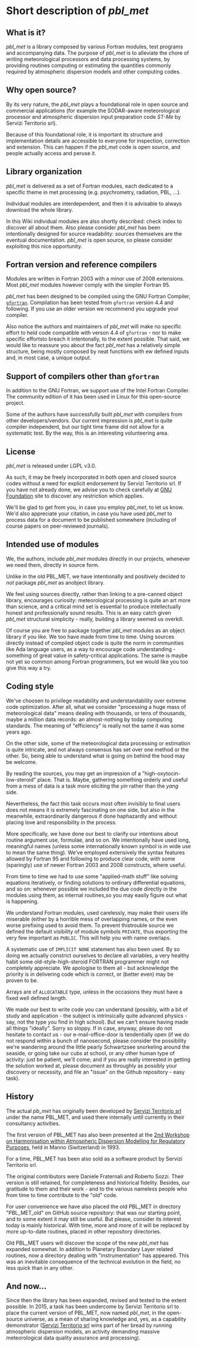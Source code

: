 # Short description of _pbl_met_


## What is it?

_pbl_met_ is a library composed by various Fortran modules, test programs and accompanying data. The purpose of _pbl_met_ is to alleviate the chore of writing meteorological processors and data processing systems, by providing routines computing or estimating the quantities commonly required by atmospheric dispersion models and other computing codes.


## Why open source?

By its very nature, the _pbl_met_ plays a foundational role in open source and commercial applications (for example the SODAR-aware meteorological processor and atmospheric dispersion input preparation code _ST-Me_ by Servizi Territorio srl).

Because of this foundational role, it is important its structure and implementation details are accessible to everyone for inspection, correction and extension. This can happen if the _pbl_met_ code is open source, and people actually access and peruse it.


## Library organization

_pbl_met_ is delivered as a set of Fortran modules, each dedicated to a specific theme in met processing (e.g. psychrometry, radiation, PBL, ...).

Individual modules are interdependent, and then it is advisable to always download the whole library.

In this Wiki individual modules are also shortly described: check index to discover all about them. Also please consider _pbl_met_ has been intentionally designed for source readability: sources themselves are the eventual documentation. _pbl_met_ is open source, so please consider exploiting this nice opportunity.


## Fortran version and reference compilers

Modules are written in Fortran 2003 with a minor use of 2008 extensions. Most _pbl_met_ modules however comply with the simpler Fortran 95.

_pbl_met_ has been designed to be compiled using the GNU Fortran Compiler, [`gfortran`](https://gcc.gnu.org/fortran/). Compilation has been tested from `gfortran` version 4.4 and following. If you use an older version we recommend you upgrade your compiler.

Also notice the authors and maintainers of _pbl_met_ will make no specific effort to held code compatible with verson 4.4 of `gfortran` - nor to make specific effortsto breach it intentonally, to the extent possible. That said, we would like to reassure you about the fact _pbl_met_ has a relatively simple structure, being mostly composed by neat functions with ew defined inputs and, in most case, a unique output.


## Support of compilers other than `gfortran`

In addition to the GNU Fortran, we support use of the Intel Fortran Compiler. The community edition of it has been used in Linux for this open-source project.

Some of the authors have successfully built _pbl_met_ with compilers from other developers/vendors. Our current impression is _pbl_met_ is quite compiler independent, but our tight time frame did not allow for a systematic test. By the way, this is an interesting volunteering area.


## License

_pbl_met_ is released under LGPL v3.0.

As such, it may be freely incorporated in both open and closed source codes without a need for explicit endorsement by Servizi Territorio srl. If you have not already done, we advise you to check carefully at [GNU Foundation](http://www.gnu.org/licenses/lgpl-3.0.html) site to discover any restriction which applies.

We'll be glad to get from you, in case you employ _pbl_met_, to let us know. We'd also appreciate your citation, in case you have used _pbl_met_ to process data for a document to be published somewhere (including of course papers on peer-reviewed journals).


## Intended use of modules

We, the authors, include _pbl_met_ modules directly in our projects, whenever we need them, directly in source form.

Unlike in the old PBL_MET, we have intentionally and positively decided to _not_ package _pbl_met_ as anobject library.

We feel using sources directly, rather than linking to a pre-canned object library, encourages curiosity: meteorological processing is quite an art more than science, and a critical mind set is essential to produce intellectually honest and professionally sound results. This is an easy catch given _pbl_met_ structural simplicity - really, building a library seemed us overkill.

Of course you are free to package together _pbl_met_ modules as an object library if you like. We too have made from time to time. Using sources directly instead of compiled object code is quite the norm in communities like Ada language users, as a way to encourage code understanding - something of great value in safety-critical applications. The same is maybe not yet so common among Fortran programmers, but we would like you too give this way a try.


## Coding style

We've choosen to privilege readability and understandability over extreme code optimization. After all, what we consider "processing a huge mass of meteorological data" means dealing with thousands, or tens of thousands, maybe a million data records: an almost-nothing by today computing standards. The meaning of "efficiency" is really not the same it was some years ago.

On the other side, some of the meteorological data processing or estimation is quite intricate, and not always consensus has set over one method or the other. So, being able to understand what is going on behind the hood may be welcome.

By reading the sources, you may get an impression of a "high-oxytocin-low-steroid" place. That is. Maybe, gathering something orderly and useful from a mess of data is a task more eliciting the _yin_ rather than the _yang_ side.

Nevertheless, the fact this task occurs most often invisibly to final users does not means it is extremely fascinating on one side, but also in the meanwhile, extraordinarily dangerous if done haphazardly and without placing love and responsibility in the process.

More specifically, we have done our best to clarify our intentions about routine argument use, formulae, and so on. We intentionally have used long, meaningful names (unless some internationally known symbol is in wide use to mean the same thing). We've employed extensively the syntax features allowed by Fortran 95 and following to produce clear code, with some (sparingly) use of newer Fortran 2003 and 2008 constructs, where useful.

From time to time we had to use some "applied-math stuff" like solving equations iteratively, or finding solutions to ordinary differential equations, and so on: whenever possible we included the due code directly in the modules using them, as internal routines,so you may easily figure out what is happening.

We understand Fortran modules, used carelessly, may make their users life miserable (either by a horrible mess of overlapping names, or the even worse prefixing used to avoid them. To prevent thistrouble source we defined the default visibility of module symbols `PRIVATE`, thus exporting the very few important as `PUBLIC`. This will help you with name overlaps.

A systematic use of `IMPLICIT NONE` statement has also been used. By so doing we actually constrict ourselves to declare all variables, a very healthy habit some old-style-high-steroid FORTRAN programmer might not completely appreciate. We apologise to them all - but acknowledge the priority is in delivering code which is correct, or (better even) may be proven to be.

Arrays are of `ALLOCATABLE` type, unless in the occasions they must have a fixed well defined length.

We made our best to write code you can understand (possibly, with a bit of study and application - the subject is intrinsically quite advanced physics - say, not the type you find in high school). But we can't ensure having made all things "ideally". Sorry so sloppy. If in case, anyway, please do not hesitate to contact us - our e-mail-office-door is tendentially open (if we do not respond within a bunch of nanosecond, please consider the possibility we're wandering around the little pearly Schwartzsee snorkeling around the seaside, or going take our cubs at school, or any other human type of activity: just be patient, we'll come; and if you are really interested in getting the solution worked at, please document as throughly as possibly your discovery or necessity, and file an "issue" on the Github repository - easy task).


## History

The actual _pb_met_ has originally been developed by [Servizi Territorio srl](http://www.serviziterritorio.it) under the name PBL_MET, and used there internally until currently in their consultancy activities.

The first version of PBL_MET has also been presented at the [2nd Workshop on Harmonisation within Atmospheric Dispersion Modelling for Regulatory Purposes](http://www.harmo.org/Conferences/Proceedings/complist.asp#2nd), held in Manno (Switzerland) in 1993.

For a time, PBL_MET has been also sold as a software product by Servizi Territorio srl.

The original contributors were Daniele Fraternali and Roberto Sozzi. Their version is still retained, for completeness and historical fidelity. Besides, our gratitude to them and their work - and to the various nameless people who from time to time contribute to the "old" code.

For user convenience we have also placed the old PBL_MET in directory "PBL_MET_old" on GitHub source repository: that was our starting point, and to some extent it may still be useful. But please, consider its interest today is mainly historical. With time, more and more of it will be replaced by more up-to-date routines, placed in other repository directories.

Old PBL_MET users will discover the scope of the new _pbl_met_ has expanded somewhat. In addition to Planetary Boundary Layer related routines, now a directory dealing with "instrumentation" has appeared. This was an inevitable consequence of the technical evolution in the field, no less quick than in any other.


## And now...

Since then the library has been expanded, revised and tested to the extent possible. In 2015, a task has been undercome by Servizi Territorio srl to place the current version of PBL_MET, now named _pbl_met_, in the open-source universe, as a mean of sharing knowledge and, yes, as a capability demonstrator ([Servizi Territorio srl](http://www.serviziterritorio.it) wins part of her bread by running atmospheric dispersion models, an activity demanding massive meteorological data quality assurance and processing).

